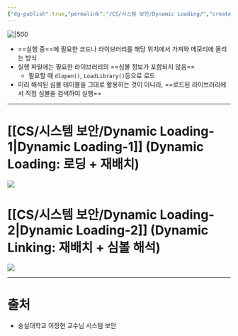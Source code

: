 ```yaml
---
{"dg-publish":true,"permalink":"/CS/시스템 보안/Dynamic Loading/","created":"2025-03-19T00:36:25.285+09:00"}
---
```


![|500](https://i.imgur.com/ed9lbbg.png)
- ==실행 중==에 필요한 코드나 라이브러리를 해당 위치에서 가져와 메모리에 올리는 방식
- 실행 파일에는 필요한 라이브러리의 ==심볼 정보가 포함되지 않음==
	- 필요할 때 `dlopen()`, `LoadLibrary()`등으로 로드
- 미리 해석된 심볼 테이블을 그대로 활용하는 것이 아니라, ==로드된 라이브러리에서 직접 심볼을 검색하여 실행==
---
# [[CS/시스템 보안/Dynamic Loading-1\|Dynamic Loading-1]] (Dynamic Loading: 로딩 + 재배치)
![](https://i.imgur.com/vAkAKOg.png)
# [[CS/시스템 보안/Dynamic Loading-2\|Dynamic Loading-2]] (Dynamic Linking: 재배치 + 심볼 해석)
![](https://i.imgur.com/v6S7WyY.png)

---
# 출처
- 숭실대학교 이정현 교수님 시스템 보안